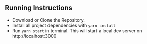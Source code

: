 ## Running Instructions

- Download or Clone the Repository.
- Install all project dependencies with `yarn install`
- Run `yarn start` in terminal. This will start a local dev server on http://localhost:3000
